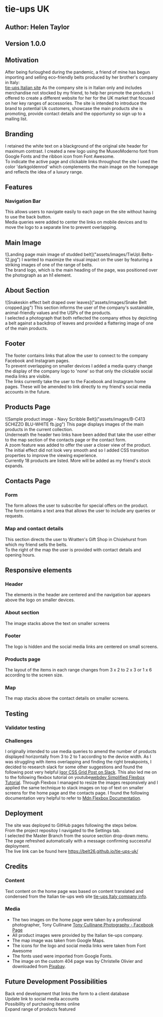 # tie-ups UK 


## Author: Helen Taylor  
## Version 1.0.0

## Motivation  
After being furloughed during the pandemic, a friend of mine has begun importing and selling eco-friendly belts produced by her brother's company in Italy:    
[tie-ups Italian site](https://www.tie-ups.it/?v=1471e3d26b3e)
As the company site is in Italian only and includes merchandise not stocked by my friend, to help her promote the products I offered to create a  different website for her for the UK market that focused on her key ranges of accessories. The site is intended to introduce the brand to potential Uk customers, showcase the main products she is promoting, provide contact details and the opportunity so sign up to a mailing list.

## Branding  
I retained the white text on a blackground of the original site header for maximum contrast.  I created a new logo using the MuseoModerno font from Google Fonts and the ribbon icon from Font Awesome.  
To indicate the active page and clickable links throughout the site I used the color 'darkgoldenrod' which complements the main image on the homepage and reflects the idea of a luxury range.  

## Features  

### Navigation Bar  
This allows users to navigate easily to each page on the site without having to use the back button.  
Media queries were added to center the links on mobile devices and to move the logo to a separate line to prevent overlapping.   

## Main Image 
![Landing page main image of studded belt]("assets/images/TieUp\ Belts-12.jpg") 
I wanted to maximize the visual impact on the user by featuring a striking images of one of the range of belts.  
The brand logo, which is the main heading of the page, was positioned over the photograph as an h1 element.

## About Section 
![Snakeskin effect belt draped over leaves]("assets/images/Snake Belt cropped.jpg") 
This section informs the user of the company's sustainable, animal-friendly values and the USPs of the products.  
I selected a photograph that both reflected the company ethos by depicting a belt against a backdrop of leaves and provided a flattering image of one of the main products. 


## Footer  
The footer contains links that allow the user to connect to the company Facebook and Instagram pages.  
To prevent overlapping on smaller devices I added a media query change the display of the company logo to 'none' so that only the clickable social media links are visible.  
The links currently take the user to the Facebook and Instagram home pages. These will be amended to link directly to my friend's social media accounts in the future.  

## Products Page  
![Sample product image - Navy Scribble Belt]("assets/images/B-C413 SCHIZZO BLU-WHITE fb.jpg")
This page displays images of the main products in the current collection.  
Underneath the header two links have been added that take the user either to the map section of the contacts page or the contact form.  
A zoom feature was added to offer the user a closer view of the product. The initial effect did not look very smooth and so I added CSS transition properties to improve the viewing experience.   
Currently 18 products are listed. More will be added as my friend's stock expands.  


## Contacts Page  

### Form  
The form allows the user to subscribe for special offers on the product.  
The form contains a text area that allows the user to include any queries or requests.  

### Map and contact details  
This section directs the user to Wratten's Gift Shop in Chislehurst from which my friend sells the belts.  
To the right of the map the user is provided with contact details and opening hours.  

## Responsive elements  

### Header  
The elements in the header are centered and the navigation bar appears above the logo on smaller devices.


### About section  
The image stacks above the text on smaller screens  

### Footer  
The logo is hidden and the social media links are centered on small screens.  

### Products page  
The layout of the items in each range changes from 3 x 2 to 2 x 3 or 1 x 6 according to the screen size. 

### Map  
The map stacks above the contact details on smaller screens.  


## Testing  

### Validator testing  

### Challenges  
I originally intended to use media queries to amend the number of products displayed horizontally from 3 to 2 to 1 according to the device width.  As I was struggling with items overlapping and finding the right breakpoints, I decided to research slack for some other suggestions and found the following post very helpful [Igor CSS Grid Post on Slack](https://code-institute-room.slack.com/archives/C0L316Z96/p1620317611161800). This also led me on to the following flexbox tutorial on youtube[webdev Simplified Flexbox Tutorial](https://www.youtube.com/watch?v=fYq5PXgSsbE).
Through Flexbox I managed to resize the images responsively and I applied the same technique to stack images on top of text on smaller screens for the home page and the contacts page.  I found the following documentation very helpful to refer to [Mdn Flexbox Documentation](https://developer.mozilla.org/en-US/docs/Learn/CSS/CSS_layout/Flexbox).


## Deployment  
The site was deployed to GitHub pages following the steps below.  
From the project repositoy I navigated to the Settings tab.  
I selected the Master Branch from the source section drop-down menu.  
The page refreshed automatically with a message confirming successful deployment.  
The live link can be found here https://belt26.github.io/tie-ups-uk/  


## Credits  

### Content  
Text content on the home page was based on content translated and condensed from the Italian tie-ups web site [tie-ups Italy company info](https://www.tie-ups.it/mondo-tie-ups/?v=1471e3d26b3e).  

### Media
* The two images on the home page were taken by a professional photographer, Tony Cullinane [Tony Cullinane Photography - Facebook Page](https://www.facebook.com/TonyCullinanePhotography) 
* All product images were provided by the Italian tie-ups company.
* The map image was taken from Google Maps.
* The icons for the logo and social media links were taken from Font Awesome
* The fonts used were imported from Google Fonts.
* The image on the custom 404 page was by Christelle Olivier and downloaded from [Pixabay]("https://pixabay.com/vectors/404-error-error-404-panel-3060993/").  

## Future Development Possibilities
Back end development that links the form to a client database  
Update link to social media accounts  
Possibility of purchasing items online  
Expand range of products featured  




